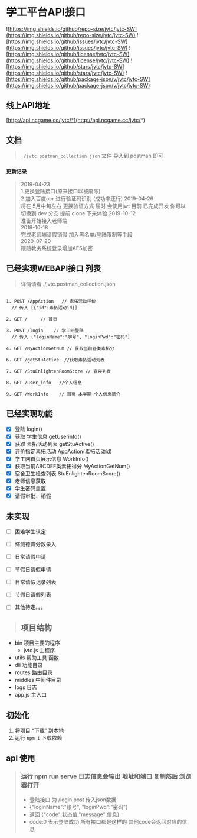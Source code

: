 # 学工平台API接口

![https://img.shields.io/github/repo-size/jvtc/jvtc-SW](https://img.shields.io/github/repo-size/jvtc/jvtc-SW)
![https://img.shields.io/github/issues/jvtc/jvtc-SW](https://img.shields.io/github/issues/jvtc/jvtc-SW)
![https://img.shields.io/github/license/jvtc/jvtc-SW](https://img.shields.io/github/license/jvtc/jvtc-SW)
![https://img.shields.io/github/stars/jvtc/jvtc-SW](https://img.shields.io/github/stars/jvtc/jvtc-SW)
![https://img.shields.io/github/package-json/v/jvtc/jvtc-SW](https://img.shields.io/github/package-json/v/jvtc/jvtc-SW)

## 线上API地址

[http://api.ncgame.cc/jvtc/*](http://api.ncgame.cc/jvtc/*)

## 文档

> `./jvtc.postman_collection.json` 文件 导入到 postman 即可

### `更新记录`
> 2019-04-23     
>   1.更换登陆接口(原来接口以被废除)  
>   2.加入百度ocr 进行验证码识别 (成功率还行)
> 2019-04-26    
>   将在 5月中旬左右 更换验证方式 届时 会使用jwt 目前 已完成开发 
>   你可以 切换到 dev 分支 提前 clone 下来体验
> 2019-10-12  
>   准备开始接入老师端  
> 2019-10-18  
>   完成老师端请假销假 加入黑名单/登陆限制等手段  
> 2020-07-20   
>   跟随教务系统登录增加AES加密

## 已经实现WEBAPI接口 列表
> 详情请看 ./jvtc.postman_collection.json

```http

1. POST /AppAction   // 素拓活动评价
  // 传入 [{"id":素拓活动id}]

2. GET /     // 首页

3. POST /login    // 学工网登陆
  // 传入 {"loginName":"学号", "loginPwd":"密码"}

4. GET /MyActionGetNum // 获取当前各类素拓分
  
6. GET /getStuActive  //获取素拓活动列表

7. GET /StuEnlightenRoomScore // 查寝列表

8. GET /user_info   //个人信息

9. GET /WorkInfo    // 首页 本学期 个人信息简介

```

<!-- - [x] 登陆 /login -->

## 已经实现功能

- [x] 登陆 login()
- [x] 获取 学生信息 getUserinfo()
- [x] 获取 素拓活动列表 getStuActive()
- [x] 评价指定素拓活动 AppAction(素拓活动id)
- [x] 学工网首页展示信息 WorkInfo()
- [x] 获取当前ABCDEF类素拓得分 MyActionGetNum()
- [x] 宿舍卫生检查列表 StuEnlightenRoomScore()
- [x] 老师信息获取
- [x] 学生密码重置 
- [x] 请假审批、销假

## 未实现

- [ ] 困难学生认定
- [ ] 综测德育分数录入

- [ ] 日常请假申请
- [ ] 节假日请假申请
- [ ] 日常请假记录列表
- [ ] 节假日请假列表

- [ ] 其他待定。。。


> ## 项目结构

* bin 项目主要的程序 
  * jvtc.js 主程序
* utils 帮助工具 函数
* dll 功能目录
* routes 路由目录
* middles 中间件目录
* logs 日志
* app.js 主入口 

## 初始化 

1. 将项目 “下载” 到本地 
2. 运行 `npm i` 下载依赖

## api 使用 

> ### 运行 npm run serve 日志信息会输出 地址和端口 复制然后 浏览器打开
> * 登陆接口 为 /login post 传入json数据 
> * {"loginName":"账号", "loginPwd":"密码"}
> * 返回  {"code":状态值,"message":信息}
> * code:0 表示登陆成功 所有接口都是这样的 其他code会返回对应的信息

